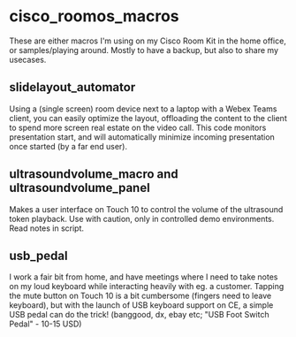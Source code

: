 # cisco_roomos_macros
These are either macros I'm using on my Cisco Room Kit in the home office, or samples/playing around. Mostly to have a backup, but also to share my usecases.

## slidelayout_automator
Using a (single screen) room device next to a laptop with a Webex Teams client, you can easily optimize the layout, offloading the content to the client to spend more screen real estate on the video call.
This code monitors presentation start, and will automatically minimize incoming presentation once started (by a far end user).

## ultrasoundvolume_macro and ultrasoundvolume_panel
Makes a user interface on Touch 10 to control the volume of the ultrasound token playback. Use with caution, only in controlled demo environments. Read notes in script.

## usb_pedal
I work a fair bit from home, and have meetings where I need to take notes on my loud keyboard while interacting heavily with eg. a customer. Tapping the mute button on Touch 10 is a bit cumbersome (fingers need to leave keyboard), but with the launch of USB keyboard support on CE, a simple USB pedal can do the trick! (banggood, dx, ebay etc; "USB Foot Switch Pedal" - 10-15 USD)
